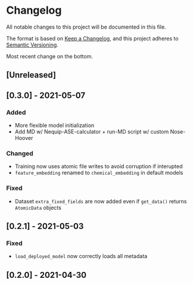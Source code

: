 # Changelog
All notable changes to this project will be documented in this file.

The format is based on [Keep a Changelog](https://keepachangelog.com/en/1.0.0/),
and this project adheres to [Semantic Versioning](https://semver.org/spec/v2.0.0.html).

Most recent change on the bottom.

## [Unreleased]

## [0.3.0] - 2021-05-07
### Added
- More flexible model initialization
- Add MD w/ Nequip-ASE-calculator + run-MD script w/ custom Nose-Hoover

### Changed
- Training now uses atomic file writes to avoid corruption if interupted
- `feature_embedding` renamed to `chemical_embedding` in default models

### Fixed
- Dataset `extra_fixed_fields` are now added even if `get_data()` returns `AtomicData` objects

## [0.2.1] - 2021-05-03
### Fixed
- `load_deployed_model` now correctly loads all metadata

## [0.2.0] - 2021-04-30
